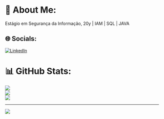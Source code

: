 # 💫 About Me:
Estágio em Segurança da Informação, 20y | IAM | SQL | JAVA 


## 🌐 Socials:
[![LinkedIn](https://img.shields.io/badge/LinkedIn-%230077B5.svg?logo=linkedin&logoColor=white)](https://linkedin.com/in/https://www.linkedin.com/in/adolfo-kentaro/) 
# 📊 GitHub Stats:
![](https://github-readme-stats.vercel.app/api?username=Adolfohada&theme=dark&hide_border=true&include_all_commits=false&count_private=true)<br/>
![](https://github-readme-streak-stats.herokuapp.com/?user=Adolfohada&theme=dark&hide_border=true)<br/>
![](https://github-readme-stats.vercel.app/api/top-langs/?username=Adolfohada&theme=dark&hide_border=true&include_all_commits=false&count_private=true&layout=compact)

---
[![](https://visitcount.itsvg.in/api?id=Adolfohada&icon=0&color=0)](https://visitcount.itsvg.in)

<!-- Proudly created with GPRM ( https://gprm.itsvg.in ) -->
